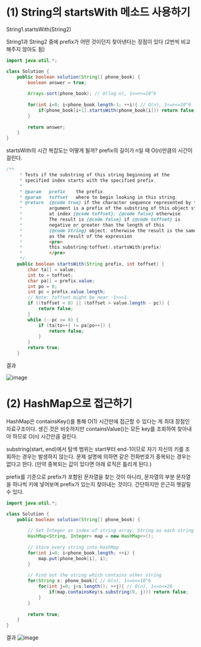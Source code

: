 # (1) String의 startsWith 메소드 사용하기

String1.startsWith(String2)

String1과 String2 중에 prefix가 어떤 것이던지 찾아낸다는 장점이 있다 (2번씩 비교해주지 않아도 됨)

```java
import java.util.*;

class Solution {
    public boolean solution(String[] phone_book) {
        boolean answer = true;
        
        Arrays.sort(phone_book); // O(log n), 1<=n<=10^6
        
        for(int i=0; i<phone_book.length-1; ++i){ // O(n), 1<=n<=10^6
            if(phone_book[i+1].startsWith(phone_book[i])) return false;
        }
        
        return answer;
    }
}
```
startsWith의 시간 복잡도는 어떻게 될까? prefix의 길이가 n일 때 O(n)만큼의 시간이 걸린다.

```java
/**
     * Tests if the substring of this string beginning at the
     * specified index starts with the specified prefix.
     *
     * @param   prefix    the prefix.
     * @param   toffset   where to begin looking in this string.
     * @return  {@code true} if the character sequence represented by the
     *          argument is a prefix of the substring of this object starting
     *          at index {@code toffset}; {@code false} otherwise.
     *          The result is {@code false} if {@code toffset} is
     *          negative or greater than the length of this
     *          {@code String} object; otherwise the result is the same
     *          as the result of the expression
     *          <pre>
     *          this.substring(toffset).startsWith(prefix)
     *          </pre>
     */
    public boolean startsWith(String prefix, int toffset) {
        char ta[] = value;
        int to = toffset;
        char pa[] = prefix.value;
        int po = 0;
        int pc = prefix.value.length;
        // Note: toffset might be near -1>>>1.
        if ((toffset < 0) || (toffset > value.length - pc)) {
            return false;
        }
        while (--pc >= 0) {
            if (ta[to++] != pa[po++]) {
                return false;
            }
        }
        return true;
    }
```

결과

![image](https://user-images.githubusercontent.com/84948636/160056287-f14ffe86-5078-4896-9fa9-8c8d6a843018.png)


# (2) HashMap으로 접근하기

HashMap은 containsKey()를 통해 O(1) 시간만에 접근할 수 있다는 게 최대 장점인 자료구조이다.
생긴 것은 비슷하지만 containsValue()는 모든 key를 조회하여 찾아내야 하므로 O(n) 시간만큼 걸린다.


substring(start, end)에서 탐색 범위는 start부터 end-1이므로 자기 자신의 키를 조회하는 경우는 발생하지 않는다.
문제 설명에 의하면 같은 전화번호가 중복되는 경우는 없다고 한다. (만약 중복되는 값이 있다면 아래 로직은 틀리게 된다.)

prefix를 기준으로 prefix가 포함된 문자열을 찾는 것이 아니라, 문자열의 부분 문자열을 하나씩 키에 넣어보며 prefix가 있는지 찾아내는 것이다.
간단하지만 은근히 헷갈릴 수 있다.

```java
import java.util.*;

class Solution {
    public boolean solution(String[] phone_book) {
        
        // Set Integer as index of string array, String as each string value
        HashMap<String, Integer> map = new HashMap<>();
        
        // Store every string into HashMap
        for(int i=0; i<phone_book.length; ++i) {
            map.put(phone_book[i], i);
        }
        
        // Find out the string which contains other string
        for(String s: phone_book){ // O(n), 1<=n<=10^6
            for(int j=0; j<s.length(); ++j){ // O(n), 1<=n<=20
                if(map.containsKey(s.substring(0, j))) return false; 
            }
        }
                
        return true;
    }
}
```

결과
![image](https://user-images.githubusercontent.com/84948636/160061885-0bdfd8e5-6cfc-4215-9e20-05d0046f0837.png)

